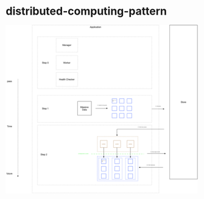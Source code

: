 # distributed-computing-pattern

![img](https://raw.githubusercontent.com/leoChaoGlut/distributed-computing-pattern/master/distributed-computing-pattern.png)
